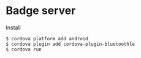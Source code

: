 # Badge server

Install

    $ cordova platform add android
    $ cordova plugin add cordova-plugin-bluetoothle
    $ cordova run

